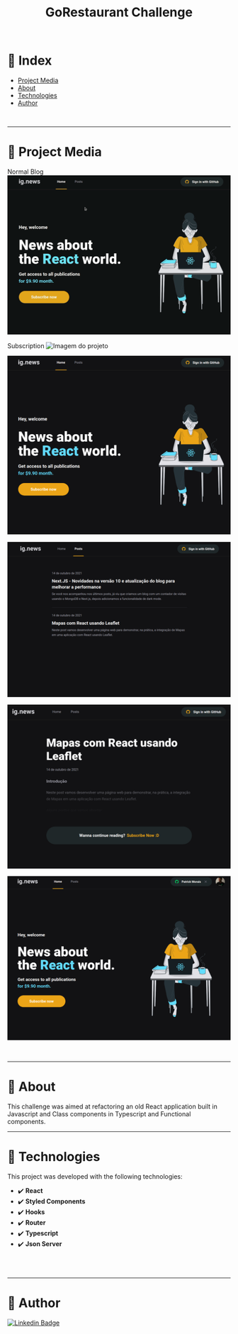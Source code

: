<h1 align="center">GoRestaurant Challenge</h1>
<br />

# :pushpin: Index
- [Project Media](#camera_flash-project-media)
- [About](#monocle_face-about)
- [Technologies](#rocket-tecnologias-usadas)
- [Author](#closed_book-author)
<br />

---

# :camera_flash: Project Media
Normal Blog
![Imagem do projeto](src/assets/gif1.gif)

Subscription
![Imagem do projeto](src/assets/gif2.gif)

![Imagem do projeto](src/assets/ignews1.png)

![Imagem do projeto](src/assets/ignews2.png)

![Imagem do projeto](src/assets/ignews3.png)

![Imagem do projeto](src/assets/ignews4.png)

<br />

---
# :monocle_face: About
This challenge was aimed at refactoring an old React application built in Javascript and Class components in Typescript and Functional components.
<br />

---

# :rocket: Technologies
This project was developed with the following technologies: <br>
- :heavy_check_mark: **React**
- :heavy_check_mark: **Styled Components**
- :heavy_check_mark: **Hooks**
- :heavy_check_mark: **Router**
- :heavy_check_mark: **Typescript**
- :heavy_check_mark: **Json Server**
<br><br>
<br />

---

# :closed_book: Author
[![Linkedin Badge](https://img.shields.io/badge/-Patrick%20Morais-6633cc?style=flat-square&logo=Linkedin&logoColor=white&link=https://www.linkedin.com/in/patrick-morais/)](https://www.linkedin.com/in/patrick-morais/)